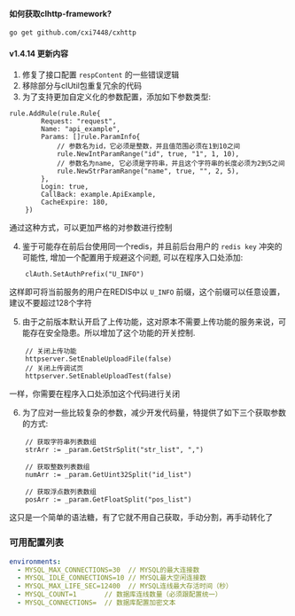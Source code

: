 #### 如何获取clhttp-framework?

```
go get github.com/cxi7448/cxhttp
```


#### v1.4.14 更新内容
1. 修复了接口配置 `respContent` 的一些错误逻辑
2. 移除部分与clUtil包重复冗余的代码
3. 为了支持更加自定义化的参数配置，添加如下参数类型:
```
rule.AddRule(rule.Rule{
		Request: "request",
		Name: "api_example",
		Params: []rule.ParamInfo{
			// 参数名为id，它必须是整数，并且值范围必须在1到10之间
			rule.NewIntParamRange("id", true, "1", 1, 10),
			// 参数名为name, 它必须是字符串，并且这个字符串的长度必须为2到5之间
			rule.NewStrParamRange("name", true, "", 2, 5),
		},
		Login: true,
		CallBack: example.ApiExample,
		CacheExpire: 180,
	})
```
通过这种方式，可以更加严格的对参数进行控制

4. 鉴于可能存在前后台使用同一个redis，并且前后台用户的 `redis key` 冲突的可能性, 增加一个配置用于规避这个问题, 可以在程序入口处添加:
```
    clAuth.SetAuthPrefix("U_INFO")
```
这样即可将当前服务的用户在REDIS中以 `U_INFO` 前缀，这个前缀可以任意设置，建议不要超过128个字符

5. 由于之前版本默认开启了上传功能，这对原本不需要上传功能的服务来说，可能存在安全隐患。所以增加了这个功能的开关控制.
```
    // 关闭上传功能
	httpserver.SetEnableUploadFile(false)
	// 关闭上传调试页
	httpserver.SetEnableUploadTest(false)
```
一样，你需要在程序入口处添加这个代码进行关闭

6. 为了应对一些比较复杂的参数，减少开发代码量，特提供了如下三个获取参数的方式:
```
    // 获取字符串列表数组
	strArr := _param.GetStrSplit("str_list", ",")

	// 获取整数列表数组
	numArr := _param.GetUint32Split("id_list")

	// 获取浮点数列表数组
	posArr := _param.GetFloatSplit("pos_list")
```
这只是一个简单的语法糖，有了它就不用自己获取，手动分割，再手动转化了

### 可用配置列表
```yaml
environments:
  - MYSQL_MAX_CONNECTIONS=30  // MYSQL的最大连接数
  - MYSQL_IDLE_CONNECTIONS=10 // MYSQL最大空闲连接数
  - MYSQL_MAX_LIFE_SEC=12400  // MYSQL连线最大存活时间（秒）
  - MYSQL_COUNT=1       // 数据库连线数量（必须跟配置统一）
  - MYSQL_CONNECTIONS=  // 数据库配置加密文本
```